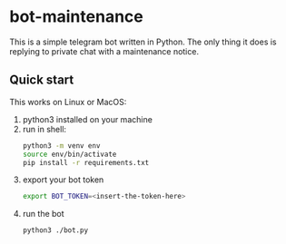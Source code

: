 # bot-maintenance

This is a simple telegram bot written in Python.
The only thing it does is replying to private chat with a maintenance notice.

## Quick start
This works on Linux or MacOS:
1. python3 installed on your machine
2. run in shell:
   ```sh
   python3 -m venv env
   source env/bin/activate
   pip install -r requirements.txt
   ```
3. export your bot token
   ```sh
   export BOT_TOKEN=<insert-the-token-here>
   ```
3. run the bot
   ```sh
   python3 ./bot.py
   ```

